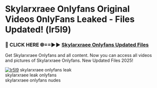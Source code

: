 # Skylarxraee Onlyfans Original Videos 0nlyFans Leaked - Files Updated! (lr5l9)

<h3>🔴 CLICK HERE 🌐==►► <a href="https://tinyurl.com/x26r9saj" rel="nofollow">Skylarxraee Onlyfans Updated Files</a></h3>

Get Skylarxraee Onlyfans and all content. Now you can access all videos and pictures of Skylarxraee Onlyfans. New Updated Files 2025!

[![lr5l9](https://i.imgur.com/LkgZPqh.gif)](https://tinyurl.com/x26r9saj)
skylarxraee onlyfans leak<br>
skylarxraee leak onlyfans<br>
skylarxraee onlyfans nudes